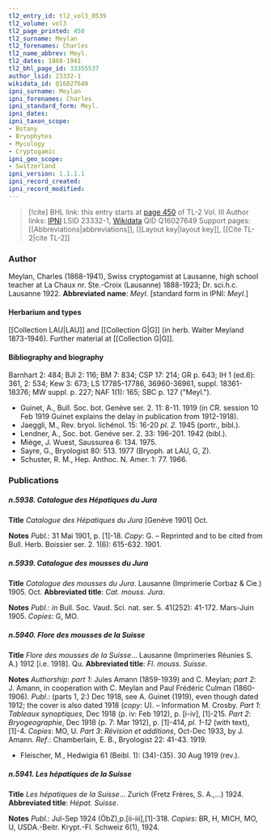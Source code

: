 ```yaml
---
tl2_entry_id: tl2_vol3_0539
tl2_volume: vol3
tl2_page_printed: 450
tl2_surname: Meylan
tl2_forenames: Charles
tl2_name_abbrev: Meyl.
tl2_dates: 1868-1941
tl2_bhl_page_id: 33355537
author_lsid: 23332-1
wikidata_id: Q16027649
ipni_surname: Meylan
ipni_forenames: Charles
ipni_standard_form: Meyl.
ipni_dates: 
ipni_taxon_scope: 
- Botany
- Bryophytes
- Mycology
- Cryptogamic
ipni_geo_scope: 
- Switzerland
ipni_version: 1.1.1.1
ipni_record_created: 
ipni_record_modified:
---
```


> [!cite] BHL link: this entry starts at [page 450](https://www.biodiversitylibrary.org/page/33355537) of TL-2 Vol. III
> Author links: [IPNI](https://www.ipni.org/a/23332-1) LSID 23332-1, [Wikidata](https://www.wikidata.org/wiki/Q16027649) QID Q16027649
> Support pages: [[Abbreviations|abbreviations]], [[Layout key|layout key]], [[Cite TL-2|cite TL-2]]

### Author

Meylan, Charles (1868-1941), Swiss cryptogamist at Lausanne, high school teacher at La Chaux nr. Ste.-Croix (Lausanne) 1888-1923; Dr. sci.h.c. Lausanne 1922. 
**Abbreviated name**: *Meyl.* \[standard form in IPNI: *Meyl.*\]

#### Herbarium and types

[[Collection LAU|LAU]] and [[Collection G|G]] (in herb. Walter Meyland 1873-1946). Further material at [[Collection G|G]].

#### Bibliography and biography

Barnhart 2: 484; BJI 2: 116; BM 7: 834; CSP 17: 214; GR p. 643; IH 1 (ed.6): 361, 2: 534; Kew 3: 673; LS 17785-17786, 36960-36961, suppl. 18361-18376; MW suppl. p. 227; NAF 1(1): 165; SBC p. 127 ("Meyl.").
- Guinet, A., Bull. Soc. bot. Genève ser. 2. 11: 8-11. 1919 (in CR. session 10 Feb 1919 Guinet explains the delay in publication from 1912-1918).
- Jaeggli, M., Rev. bryol. lichénol. 15: 16-20 *pl. 2.* 1945 (portr., bibl.).
- Lendner, A., Soc. bot. Genéve ser. 2. 33: 196-201. 1942 (bibl.).
- Miège, J. Wuest, Saussurea 6: 134. 1975.
- Sayre, G., Bryologist 80: 513. 1977 (Bryoph. at LAU, G, Z).
- Schuster, R. M., Hep. Anthoc. N. Amer. 1: 77. 1966.

### Publications

##### n.5938. Catalogue des Hépatiques du Jura

**Title**
*Catalogue des Hépatiques du Jura* \[Genève 1901\] Oct.

**Notes**
*Publ*.: 31 Mai 1901, p. \[1\]-18. *Copy*: G. – Reprinted and to be cited from Bull. Herb. Boissier ser. 2. 1(6): 615-632. 1901.

##### n.5939. Catalogue des mousses du Jura

**Title**
*Catalogue des mousses du Jura*. Lausanne (Imprimerie Corbaz & Cie.) 1905. Oct.
**Abbreviated title**: *Cat. mouss. Jura*.

**Notes**
*Publ*.: *in* Bull. Soc. Vaud. Sci. nat. ser. 5. 41(252): 41-172. Mars-Juin 1905. *Copies*: G, MO.

##### n.5940. Flore des mousses de la Suisse

**Title**
*Flore des mousses de la Suisse*... Lausanne (Imprimeries Réunies S. A.) 1912 \[i.e. 1918\]. Qu.
**Abbreviated title**: *Fl. mouss. Suisse*.

**Notes**
*Authorship*: *part 1*: Jules Amann (1859-1939) and C. Meylan; *part 2*: J. Amann, in cooperation with C. Meylan and Paul Frédéric Culman (1860-1906).
*Publ*.: (parts 1, 2:) Dec 1918, see A. Guinet (1919), even though dated 1912; the cover is also dated 1918 (*copy*: U). – Information M. Crosby.
*Part 1*: *Tableaux synoptiques*, Dec 1918 (p. iv: Feb 1912), p. \[i-iv\], \[1\]-215.
*Part 2*: *Bryogeographie*, Dec 1918 (p. 7: Mar 1912), p. \[1\]-414, *pl. 1-12* (with text), \[1\]-4.
*Copies*: MO, U.
*Part 3*: *Révision et additions*, Oct-Dec 1933, by J. Amann.
*Ref*.: Chamberlain, E. B., Bryologist 22: 41-43. 1919.
- Fleischer, M., Hedwigia 61 (Beibl. 1): (34)-(35). 30 Aug 1919 (rev.).

##### n.5941. Les hépatiques de la Suisse

**Title**
*Les hépatiques de la Suisse*... Zurich (Fretz Frères, S. A.,...) 1924.
**Abbreviated title**: *Hépat. Suisse*.

**Notes**
*Publ*.: Jul-Sep 1924 (ÖbZ),p.\[ii-iii\],\[1\]-318. *Copies*: BR, H, MICH, MO, U, USDA.-Beitr. Krypt.-Fl. Schweiz 6(1), 1924.

